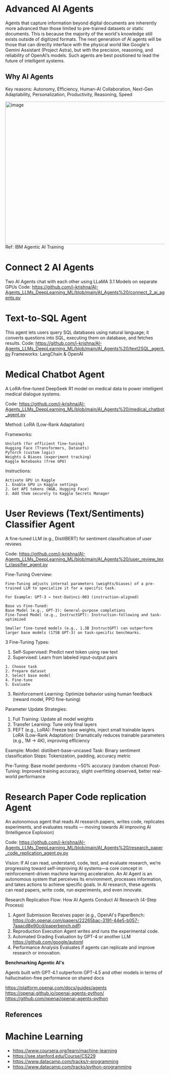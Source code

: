 # Advanced AI Agents

Agents that capture information beyond digital documents are inherently more advanced than those limited to pre-trained datasets or static documents. This is because the majority of the world's knowledge still exists outside of digitized formats. The next generation of AI agents will be those that can directly interface with the physical world like Google's Gemini Assistant (Project Astra), but with the precision, reasoning, and reliability of OpenAI’s models. Such agents are best positioned to lead the future of intelligent systems.

## Why AI Agents

Key reasons: Autonomy, Efficiency, Human-AI Collaboration, Next-Gen Adaptability, Personalization, Productivity, Reasoning, Speed

<img width="795" height="449" alt="image" src="https://github.com/user-attachments/assets/45fc8d2b-31b4-49b6-b8c1-74d11cac49a0" />
Ref: IBM Agentic AI Training 

# Connect 2 AI Agents 

Two AI Agents chat with each other using LLaMA 3.1 Models on separate GPUs
Code: https://github.com/i-krishna/AI-Agents_LLMs_DeepLearning_ML/blob/main/AI_Agents%20/connect_2_ai_agents.py

# Text-to-SQL Agent 

This agent lets users query SQL databases using natural language; it converts questions into SQL, executing them on database, and fetches results.
Code: https://github.com/i-krishna/AI-Agents_LLMs_DeepLearning_ML/blob/main/AI_Agents%20/text2SQL_agent.py 
Frameworks: LangChain & OpenAI

# Medical Chatbot Agent

A LoRA-fine-tuned DeepSeek R1 model on medical data to power intelligent medical dialogue systems.

Code: https://github.com/i-krishna/AI-Agents_LLMs_DeepLearning_ML/blob/main/AI_Agents%20/medical_chatbot_agent.py 

Method: LoRA (Low-Rank Adaptation)

Frameworks:
```
Unsloth (for efficient fine-tuning)
Hugging Face (Transformers, Datasets)
PyTorch (custom logic)
Weights & Biases (experiment tracking)
Kaggle Notebooks (free GPU) 
```
Instructions:
```
Activate GPU in Kaggle
1. Enable GPU in Kaggle settings  
2. Get API tokens (W&B, Hugging Face)  
3. Add them securely to Kaggle Secrets Manager  
```

# User Reviews (Text/Sentiments) Classifier Agent

A fine-tuned LLM (e.g., DistilBERT) for sentiment classification of user reviews

Code: https://github.com/i-krishna/AI-Agents_LLMs_DeepLearning_ML/blob/main/AI_Agents%20/user_review_text_classifier_agent.py 

Fine-Tuning Overview:
```
Fine-Tuning adjusts internal parameters (weights/biases) of a pre-trained LLM to specialize it for a specific task.

For Example: GPT-3 → text-DaVinci-003 (instruction-aligned)

Base vs Fine-Tuned:
Base Model (e.g., GPT-3): General-purpose completions
Fine-Tuned Model (e.g., InstructGPT): Instruction-following and task-optimized

Smaller fine-tuned models (e.g., 1.3B InstructGPT) can outperform larger base models (175B GPT-3) on task-specific benchmarks.
```

3 Fine-Tuning Types:
1. Self-Supervised: Predict next token using raw text
2. Supervised: Learn from labeled input-output pairs
```
1. Choose task
2. Prepare dataset
3. Select base model
4. Fine-tune
5. Evaluate
```
3. Reinforcement Learning: Optimize behavior using human feedback (reward model, PPO fine-tuning)

Parameter Update Strategies:

1. Full Training: Update all model weights
2. Transfer Learning: Tune only final layers
3. PEFT (e.g., LoRA): Freeze base weights, inject small trainable layers
LoRA (Low-Rank Adaptation): Dramatically reduces trainable parameters (e.g., 1M → 4K), improving efficiency

Example:
Model: distilbert-base-uncased
Task: Binary sentiment classification
Steps: Tokenization, padding, accuracy metric

Pre-Tuning: Base model perdorms ~50% accuracy (random chance)
Post-Tuning: Improved training accuracy, slight overfitting observed, better real-world performance

# Research Paper Code replication Agent

An autonomous agent that reads AI research papers, writes code, replicates experiments, and evaluates results — moving towards AI improving AI (Intelligence Explosion)

Code: https://github.com/i-krishna/AI-Agents_LLMs_DeepLearning_ML/blob/main/AI_Agents%20/research_paper_code_replication_agent.py.py 

Vision: If AI can read, understand, code, test, and evaluate research, we’re progressing toward self-improving AI systems—a core concept in reinforcement-driven machine learning acceleration. An AI Agent is an autonomous system that perceives its environment, processes information, and takes actions to achieve specific goals. In AI research, these agents can read papers, write code, run experiments, and even innovate.

Research Replication Flow: How AI Agents Conduct AI Research (4-Step Process)
1. Agent Submission
Receives paper (e.g., OpenAI's PaperBench: https://cdn.openai.com/papers/22265bac-3191-44e5-b057-7aaacd8e90cd/paperbench.pdf)
2. Reproduction Execution
Agent writes and runs the experimental code.
3. Automated Grading
Evaluation by GPT-4 or another LLM https://github.com/google/automl 
4. Performance Analysis
Evaluates if agents can replicate and improve research or innovation.

**Benchmarking Agentic AI's**

Agents built with GPT-4.1 outperform GPT-4.5 and other models in terms of hallucination-free performance on shared docs  

https://platform.openai.com/docs/guides/agents 
https://openai.github.io/openai-agents-python/
https://github.com/openai/openai-agents-python



## References 

# Machine Learning
- https://www.coursera.org/learn/machine-learning
- https://see.stanford.edu/Course/CS229
- https://www.datacamp.com/tracks/r-programming
- https://www.datacamp.com/tracks/python-programming
